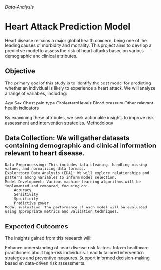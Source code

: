 *Data-Analysis*
# Heart Attack Prediction Model
Heart disease remains a major global health concern, being one of the leading causes of morbidity and mortality. This project aims to develop a predictive model to assess the risk of heart attacks based on various demographic and clinical attributes.
## Objective

The primary goal of this study is to identify the best model for predicting whether an individual is likely to experience a heart attack. We will analyze a range of variables, including:

 Age
    Sex
    Chest pain type
    Cholesterol levels
    Blood pressure
    Other relevant health indicators

By examining these attributes, we seek actionable insights to improve risk assessment and intervention strategies.
Methodology

## Data Collection: We will gather datasets containing demographic and clinical information relevant to heart disease.
    Data Preprocessing: This includes data cleaning, handling missing values, and normalizing data formats.
    Exploratory Data Analysis (EDA): We will explore relationships and patterns among variables to inform model selection.
    Model Development: Various machine learning algorithms will be implemented and compared, focusing on:
        Accuracy
        Sensitivity
        Specificity
        Predictive power
    Model Evaluation: The performance of each model will be evaluated using appropriate metrics and validation techniques.

## Expected Outcomes

The insights gained from this research will:

Enhance understanding of heart disease risk factors.
    Inform healthcare practitioners about high-risk individuals.
    Lead to tailored intervention strategies and preventive measures.
    Support informed decision-making based on data-driven risk assessments.

